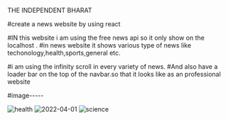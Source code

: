 THE INDEPENDENT BHARAT





#create a news website by using react

#IN this website i am using the free news api so it only show on the localhost .
#in news website it shows various type of news like techonology,health,sports,general etc.

#i am using the infinity scroll in every variety of news.
#And also have a loader bar on the top of the navbar.so that it looks like as an professional website

#image-----



![health](https://user-images.githubusercontent.com/89587666/161203050-2fb6680c-7aad-49ca-afdc-48f74baa9a05.jpg)
![2022-04-01](https://user-images.githubusercontent.com/89587666/161202896-3b01d5b5-24d9-41f7-8aa8-e23a1aa70bdb.png)
![science](https://user-images.githubusercontent.com/89587666/161202941-7401648e-3b43-4f02-b507-dd82247896e7.jpg)

